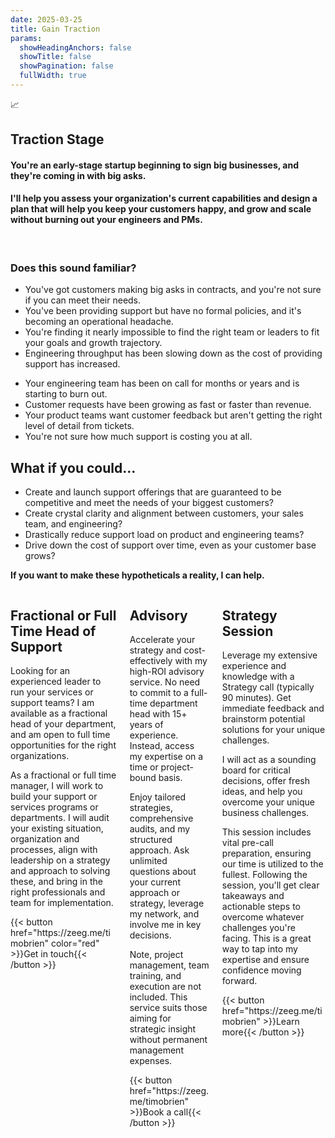 ```yaml
---
date: 2025-03-25
title: Gain Traction
params:
  showHeadingAnchors: false
  showTitle: false
  showPagination: false
  fullWidth: true
---
```


<div class="text-center mb-4 leading-none tracking-tight bg-primary-900 w-full rounded-[25px]">
  <div class="pt-4 text-4xl">📈</div>
  <h2 class="font-extrabold">Traction Stage</h2>
  <h4 class="font-normal">
    You're an early-stage startup beginning to sign big businesses, and they're coming in with big asks.
  </h4>
  <h4 class="font-normal">
    I'll help you assess your organization's current capabilities and design a plan that will help you keep your customers happy, and grow and scale without burning out your engineers and PMs.
  </h4>
  <br />
  <h3>Does this sound familiar?</h3>
  <div class="flex flex-col sm:flex-row gap-8 text-left text-normal rounded-[25px]">
    <div class="p-4 flex flex-col sm:w-1/2">
      <ul class="list-disc pl-4 space-y-2"> 
        <li>You've got customers making big asks in contracts, and you're not sure if you can meet their needs.</li>
        <li>You've been providing support but have no formal policies, and it's becoming an operational headache.</li>
        <li>You're finding it nearly impossible to find the right team or leaders to fit your goals and growth trajectory.</li>
        <li>Engineering throughput has been slowing down as the cost of providing support has increased.</li>
      </ul>
    </div>
    <div class="p-4 rounded-[25px] flex flex-col sm:w-1/2">
      <ul class="list-disc pl-4 space-y-2"> 
        <li>Your engineering team has been on call for months or years and is starting to burn out.</li>
        <li>Customer requests have been growing as fast or faster than revenue.</li>
        <li>Your product teams want customer feedback but aren't getting the right level of detail from tickets.</li>
        <li>You're not sure how much support is costing you at all.</li>
      </ul>
    </div>
  </div>
</div>
<div class="m-8">
  <h2>What if you could...</h2>
  <ul class="list-disc pl-4 space-y-2">
    <li>Create and launch support offerings that are guaranteed to be competitive and meet the needs of your biggest customers?</li>
    <li>Create crystal clarity and alignment between customers, your sales team, and engineering?</li>
    <li>Drastically reduce support load on product and engineering teams?</li>
    <li>Drive down the cost of support over time, even as your customer base grows?</li>
  </ul>
  <p><strong>If you want to make these hypotheticals a reality, I can help.</strong></p>
</div>

<div class="columns">
  <div class="column bg-primary-800">
    <h2 class="table-header"><b>Fractional or Full Time Head of Support</b></h2>
    <div class="content text-left">
        <p>
          Looking for an experienced leader to run your services or support teams? I am available as a fractional head of your department, and am open to full time opportunities for the right organizations.
        </p>
        <p>
          As a fractional or full time manager, I will work to build your support or services programs or departments. I will audit your existing situation, organization and processes, align with leadership on a strategy and approach to solving these, and bring in the right professionals and team for implementation. 
        </p>
    </div>
    <div class="column-button-container">
      {{< button href="https://zeeg.me/timobrien" color="red" >}}Get in touch{{< /button >}}
    </div>
  </div>
  <div class="column bg-primary-600">
    <h2 class="table-header"><b>Advisory</b></h2>
    <div class="content">
      <p>
        Accelerate your strategy and cost-effectively with my high-ROI advisory service. No need to commit to a full-time department head with 15+ years of experience. Instead, access my expertise on a time or project-bound basis.
      </p>
      <p> 
        Enjoy tailored strategies, comprehensive audits, and my structured approach. Ask unlimited questions about your current approach or strategy, leverage my network, and involve me in key decisions.
      </p>
      <p>
        Note, project management, team training, and execution are not included. This service suits those aiming for strategic insight without permanent management expenses.
      </p>
    </div>
    <div class="column-button-container">
      {{< button href="https://zeeg.me/timobrien" >}}Book a call{{< /button >}}
    </div>
  </div>
  <div class="column bg-secondary-600">
    <h2 class="table-header">Strategy Session</h2>
    <div class="content">
      <p>
        Leverage my extensive experience and knowledge with a Strategy call (typically 90 minutes). Get immediate feedback and brainstorm potential solutions for your unique challenges.
      </p>
      <p>
        I will act as a sounding board for critical decisions, offer fresh ideas, and help you overcome your unique business challenges.
      </p>
      <p>
        This session includes vital pre-call preparation, ensuring our time is utilized to the fullest. Following the session, you'll get clear takeaways and actionable steps to overcome whatever challenges you're facing. This is a great way to tap into my expertise and ensure confidence moving forward.
      </p>
    </div>
    <div class="column-button-container">
      {{< button href="https://zeeg.me/timobrien" >}}Learn more{{< /button >}}
    </div>
  </div>
</div>

